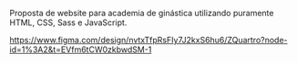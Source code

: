 Proposta de website para academia de ginástica utilizando puramente HTML, CSS, Sass e JavaScript.

https://www.figma.com/design/nvtxTfpRsFIy7J2kxS6hu6/ZQuartro?node-id=1%3A2&t=EVfm6tCW0zkbwdSM-1
